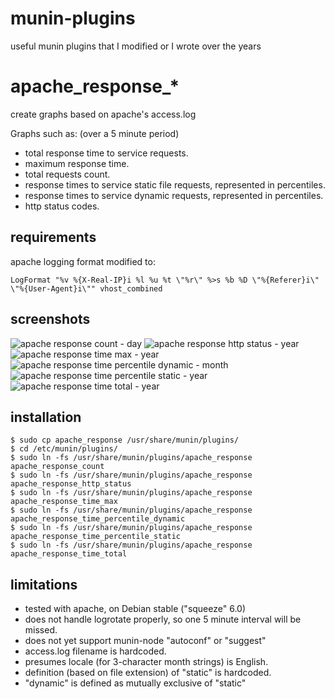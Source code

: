 munin-plugins
=============

useful munin plugins that I modified or I wrote over the years

apache_response_*
=================

create graphs based on apache's access.log

Graphs such as: (over a 5 minute period)
- total response time to service requests.
- maximum response time.
- total requests count.
- response times to service static file requests, represented in percentiles.
- response times to service dynamic requests, represented in percentiles.
- http status codes.

requirements
------------
apache logging format modified to:
```
LogFormat "%v %{X-Real-IP}i %l %u %t \"%r\" %>s %b %D \"%{Referer}i\" \"%{User-Agent}i\"" vhost_combined
```

screenshots
-----------

![apache response count - day](https://raw.github.com/dsobon/munin-plugins/master/img/apache_response_count-day.png)
![apache response http status - year](https://raw.github.com/dsobon/munin-plugins/master/img/apache_response_http_status-year.png)
![apache response time max - year](https://raw.github.com/dsobon/munin-plugins/master/img/apache_response_time_max-year.png)
![apache response time percentile dynamic - month](https://raw.github.com/dsobon/munin-plugins/master/img/apache_response_time_percentile_dynamic-month.png)
![apache response time percentile static - year](https://raw.github.com/dsobon/munin-plugins/master/img/apache_response_time_percentile_static-year.png)
![apache response time total - year](https://raw.github.com/dsobon/munin-plugins/master/img/apache_response_time_total-year.png)

installation
------------
```
$ sudo cp apache_response /usr/share/munin/plugins/
$ cd /etc/munin/plugins/
$ sudo ln -fs /usr/share/munin/plugins/apache_response apache_response_count
$ sudo ln -fs /usr/share/munin/plugins/apache_response apache_response_http_status
$ sudo ln -fs /usr/share/munin/plugins/apache_response apache_response_time_max
$ sudo ln -fs /usr/share/munin/plugins/apache_response apache_response_time_percentile_dynamic
$ sudo ln -fs /usr/share/munin/plugins/apache_response apache_response_time_percentile_static
$ sudo ln -fs /usr/share/munin/plugins/apache_response apache_response_time_total
```


limitations
-----------
* tested with apache, on Debian stable ("squeeze" 6.0)
* does not handle logrotate properly, so one 5 minute interval will be missed.
* does not yet support munin-node "autoconf" or "suggest"
* access.log filename is hardcoded.
* presumes locale (for 3-character month strings) is English.
* definition (based on file extension) of "static" is hardcoded.
* "dynamic" is defined as mutually exclusive of "static"
